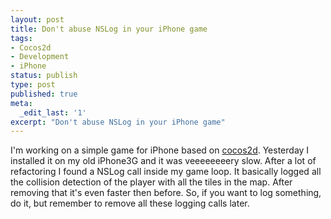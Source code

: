 ```yaml
---
layout: post
title: Don't abuse NSLog in your iPhone game
tags:
- Cocos2d
- Development
- iPhone
status: publish
type: post
published: true
meta:
  _edit_last: '1'
excerpt: "Don't abuse NSLog in your iPhone game"
---
```

I'm working on a simple game for iPhone based on <a href="http://www.cocos2d-iphone.org/" title="Cocos2d">cocos2d</a>. Yesterday I installed it on my old iPhone3G and it was veeeeeeeery slow. After a lot of refactoring I found a NSLog call inside my game loop. It basically logged all the collision detection of the player with all the tiles in the map. After removing that it's even faster then before. So, if you want to log something, do it, but remember to remove all these logging calls later.
